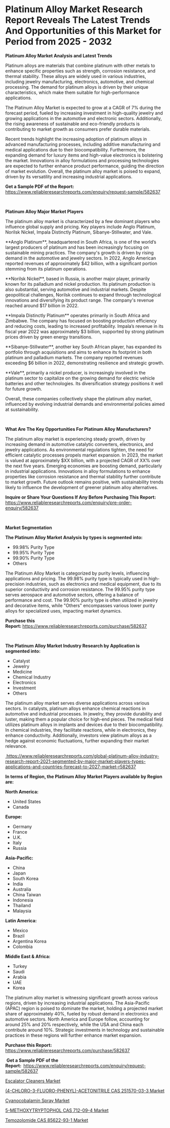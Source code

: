 <p><h1>Platinum Alloy Market Research Report Reveals The Latest Trends And Opportunities of this Market for Period from 2025 - 2032</h1></p><p><strong>Platinum Alloy Market Analysis and Latest Trends</strong></p>
<p><p>Platinum alloys are materials that combine platinum with other metals to enhance specific properties such as strength, corrosion resistance, and thermal stability. These alloys are widely used in various industries, including jewelry manufacturing, electronics, automotive, and chemical processing. The demand for platinum alloys is driven by their unique characteristics, which make them suitable for high-performance applications.</p><p>The Platinum Alloy Market is expected to grow at a CAGR of 7% during the forecast period, fueled by increasing investment in high-quality jewelry and growing applications in the automotive and electronic sectors. Additionally, the rising awareness of sustainable and eco-friendly products is contributing to market growth as consumers prefer durable materials. </p><p>Recent trends highlight the increasing adoption of platinum alloys in advanced manufacturing processes, including additive manufacturing and medical applications due to their biocompatibility. Furthermore, the expanding demand for luxury items and high-value electronics is bolstering the market. Innovations in alloy formulations and processing technologies are expected to further enhance product performance, guiding the direction of market evolution. Overall, the platinum alloy market is poised to expand, driven by its versatility and increasing industrial applications.</p></p>
<p><strong>Get a Sample PDF of the Report:&nbsp;</strong> <a href="https://www.reliableresearchreports.com/enquiry/request-sample/582637?utm_campaign=24&utm_medium=2&utm_source=Github&utm_content=ia&utm_term=23032025&utm_id=platinum-alloy">https://www.reliableresearchreports.com/enquiry/request-sample/582637</a></p>
<p>&nbsp;</p>
<p><strong>Platinum Alloy Major Market Players</strong></p>
<p><p>The platinum alloy market is characterized by a few dominant players who influence global supply and pricing. Key players include Anglo Platinum, Norilsk Nickel, Impala Distinctly Platinum, Sibanye-Stillwater, and Vale.</p><p>**Anglo Platinum**, headquartered in South Africa, is one of the world’s largest producers of platinum and has been increasingly focusing on sustainable mining practices. The company's growth is driven by rising demand in the automotive and jewelry sectors. In 2022, Anglo American reported revenues of approximately $42 billion, with a significant portion stemming from its platinum operations.</p><p>**Norilsk Nickel**, based in Russia, is another major player, primarily known for its palladium and nickel production. Its platinum production is also substantial, serving automotive and industrial markets. Despite geopolitical challenges, Norilsk continues to expand through technological innovations and diversifying its product range. The company's revenue reached around $17 billion in 2022.</p><p>**Impala Distinctly Platinum** operates primarily in South Africa and Zimbabwe. The company has focused on boosting production efficiency and reducing costs, leading to increased profitability. Impala’s revenue in its fiscal year 2022 was approximately $3 billion, supported by strong platinum prices driven by green energy transitions.</p><p>**Sibanye-Stillwater**, another key South African player, has expanded its portfolio through acquisitions and aims to enhance its footprint in both platinum and palladium markets. The company reported revenues exceeding $6 billion in 2022, demonstrating resilience and strategic growth.</p><p>**Vale**, primarily a nickel producer, is increasingly involved in the platinum sector to capitalize on the growing demand for electric vehicle batteries and other technologies. Its diversification strategy positions it well for future growth.</p><p>Overall, these companies collectively shape the platinum alloy market, influenced by evolving industrial demands and environmental policies aimed at sustainability.</p></p>
<p>&nbsp;</p>
<p><strong>What Are The Key Opportunities For Platinum Alloy Manufacturers?</strong></p>
<p><p>The platinum alloy market is experiencing steady growth, driven by increasing demand in automotive catalytic converters, electronics, and jewelry applications. As environmental regulations tighten, the need for efficient catalytic processes propels market expansion. In 2023, the market is valued at approximately $XX billion, with a projected CAGR of XX% over the next five years. Emerging economies are boosting demand, particularly in industrial applications. Innovations in alloy formulations to enhance properties like corrosion resistance and thermal stability further contribute to market growth. Future outlook remains positive, with sustainability trends likely to influence the development of greener platinum alloy alternatives.</p></p>
<p><strong>Inquire or Share Your Questions If Any Before Purchasing This Report:</strong> <a href="https://www.reliableresearchreports.com/enquiry/pre-order-enquiry/582637?utm_campaign=24&utm_medium=2&utm_source=Github&utm_content=ia&utm_term=23032025&utm_id=platinum-alloy">https://www.reliableresearchreports.com/enquiry/pre-order-enquiry/582637</a></p>
<p>&nbsp;</p>
<p><strong>Market Segmentation</strong></p>
<p><strong>The Platinum Alloy Market Analysis by types is segmented into:</strong></p>
<p><ul><li>99.98% Purity Type</li><li>99.95% Purity Type</li><li>99.90% Purity Type</li><li>Others</li></ul></p>
<p><p>The Platinum Alloy Market is categorized by purity levels, influencing applications and pricing. The 99.98% purity type is typically used in high-precision industries, such as electronics and medical equipment, due to its superior conductivity and corrosion resistance. The 99.95% purity type serves aerospace and automotive sectors, offering a balance of performance and cost. The 99.90% purity type is often utilized in jewelry and decorative items, while "Others" encompasses various lower purity alloys for specialized uses, impacting market dynamics.</p></p>
<p><strong>Purchase this Report:&nbsp;</strong><a href="https://www.reliableresearchreports.com/purchase/582637?utm_campaign=24&utm_medium=2&utm_source=Github&utm_content=ia&utm_term=23032025&utm_id=platinum-alloy">https://www.reliableresearchreports.com/purchase/582637</a></p>
<p>&nbsp;</p>
<p><strong>The Platinum Alloy Market Industry Research by Application is segmented into:</strong></p>
<p><ul><li>Catalyst</li><li>Jewelry</li><li>Medicine</li><li>Chemical Industry</li><li>Electronics</li><li>Investment</li><li>Others</li></ul></p>
<p><p>The platinum alloy market serves diverse applications across various sectors. In catalysts, platinum alloys enhance chemical reactions in automotive and industrial processes. In jewelry, they provide durability and luster, making them a popular choice for high-end pieces. The medical field utilizes platinum alloys in implants and devices due to their biocompatibility. In chemical industries, they facilitate reactions, while in electronics, they enhance conductivity. Additionally, investors view platinum alloys as a hedge against economic fluctuations, further expanding their market relevance.</p></p>
<p><a href="https://www.reliableresearchreports.com/global-platinum-alloy-industry-research-report-2021-segmented-by-major-market-players-types-applications-and-countries-forecast-to-2027-market-r582637?utm_campaign=24&utm_medium=2&utm_source=Github&utm_content=ia&utm_term=23032025&utm_id=platinum-alloy">&nbsp;https://www.reliableresearchreports.com/global-platinum-alloy-industry-research-report-2021-segmented-by-major-market-players-types-applications-and-countries-forecast-to-2027-market-r582637</a></p>
<p><strong>In terms of Region, the Platinum Alloy Market Players available by Region are:</strong></p>
<p>
    <p> <strong> North America: </strong>
        <ul>
            <li>United States</li>
            <li>Canada</li>
        </ul>
        </p> 
    <p> <strong> Europe: </strong>
        <ul>
            <li>Germany</li>
            <li>France</li>
            <li>U.K.</li>
            <li>Italy</li>
            <li>Russia</li>
        </ul>
        </p> 
    <p> <strong> Asia-Pacific: </strong>
        <ul>
            <li>China</li>
            <li>Japan</li>
            <li>South Korea</li>
            <li>India</li>
            <li>Australia</li>
            <li>China Taiwan</li>
            <li>Indonesia</li>
            <li>Thailand</li>
            <li>Malaysia</li>
        </ul>
        </p> 
    <p> <strong> Latin America: </strong>
        <ul>
            <li>Mexico</li>
            <li>Brazil</li>
            <li>Argentina Korea</li>
            <li>Colombia</li>
        </ul>
        </p> 
    <p> <strong> Middle East & Africa: </strong>
        <ul>
            <li>Turkey</li>
            <li>Saudi</li>
            <li>Arabia</li>
            <li>UAE</li>
            <li>Korea</li>
        </ul>
    </p>
    </p>
<p><p>The platinum alloy market is witnessing significant growth across various regions, driven by increasing industrial applications. The Asia-Pacific (APAC) region is poised to dominate the market, holding a projected market share of approximately 40%, fueled by robust demand in electronics and automotive sectors. North America and Europe follow, accounting for around 25% and 20% respectively, while the USA and China each contribute around 10%. Strategic investments in technology and sustainable practices in these regions will further enhance market expansion.</p></p>
<p><strong>Purchase this Report: </strong><a href="https://www.reliableresearchreports.com/purchase/582637?utm_campaign=24&utm_medium=2&utm_source=Github&utm_content=ia&utm_term=23032025&utm_id=platinum-alloy">https://www.reliableresearchreports.com/purchase/582637</a></p>
<p>&nbsp;<strong>Get a Sample PDF of the Report:&nbsp;&nbsp;</strong><a href="https://www.reliableresearchreports.com/enquiry/request-sample/582637?utm_campaign=24&utm_medium=2&utm_source=Github&utm_content=ia&utm_term=23032025&utm_id=platinum-alloy">https://www.reliableresearchreports.com/enquiry/request-sample/582637</a></p>
<p><strong></strong></p>
<p><p><a href="https://github.com/amagloeaad54/Market-Research-Report-List-1/blob/main/escalator-cleaners-market.md?utm_campaign=24&utm_medium=2&utm_source=Github&utm_content=ia&utm_term=23032025&utm_id=platinum-alloy">Escalator Cleaners Market</a></p><p><a href="https://github.com/ximensbisade/Market-Research-Report-List-1/blob/main/4-chloro-3-fluoro-phenyl-acetonitrile-cas-251570-03-3-market.md?utm_campaign=24&utm_medium=2&utm_source=Github&utm_content=ia&utm_term=23032025&utm_id=platinum-alloy">(4-CHLORO-3-FLUORO-PHENYL)-ACETONITRILE CAS 251570-03-3 Market</a></p><p><a href="https://github.com/blauetrelawz/Market-Research-Report-List-1/blob/main/cyanocobalamin-spray-market.md?utm_campaign=24&utm_medium=2&utm_source=Github&utm_content=ia&utm_term=23032025&utm_id=platinum-alloy">Cyanocobalamin Spray Market</a></p><p><a href="https://github.com/gassmkalay/Market-Research-Report-List-1/blob/main/5-methoxytryptophol-cas-712-09-4-market.md?utm_campaign=24&utm_medium=2&utm_source=Github&utm_content=ia&utm_term=23032025&utm_id=platinum-alloy">5-METHOXYTRYPTOPHOL CAS 712-09-4 Market</a></p><p><a href="https://github.com/porstgowinjq/Market-Research-Report-List-1/blob/main/temozolomide-cas-85622-93-1-market.md?utm_campaign=24&utm_medium=2&utm_source=Github&utm_content=ia&utm_term=23032025&utm_id=platinum-alloy">Temozolomide CAS 85622-93-1 Market</a></p></p>